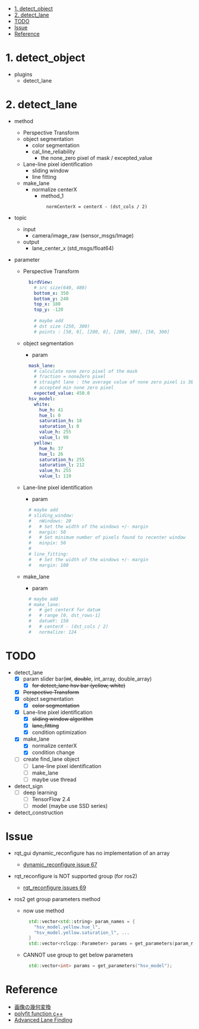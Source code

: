 <!-- TOC -->

- [1. detect_object](#1-detect_object)
- [2. detect_lane](#2-detect_lane)
- [TODO](#todo)
- [Issue](#issue)
- [Reference](#reference)

<!-- /TOC -->

# 1. detect_object
* plugins
  * detect_lane

# 2. detect_lane
  * method
    * Perspective Transform
    * object segmentation
      * color segmentation 
      * cal_line_reliability
        * the none_zero pixel of mask / excepted_value  
    * Lane-line pixel identification
      * sliding window
      * line fitting
    * make_lane
      * normalize centerX
        * method_1
          ```
            normCenterX = centerX - (dst_cols / 2)
          ```

  * topic
    * input
      * camera/image_raw (sensor_msgs/Image)
    * output
      * lane_center_x (std_msgs/float64)

  * parameter
    * Perspective Transform
      ```yaml
        birdView:
          # src size(640, 480)
          bottom_x: 350
          bottom_y: 240
          top_x: 180
          top_y: -120
          
          # maybe add
          # dst size (250, 300)
          # points : [50, 0], [200, 0], [200, 300], [50, 300]
      ```
      
    * object segmentation
      * param
      ```yaml
        mask_lane:
          # calculate none zero pixel of the mask  
          # fraction = noneZero pixel
          # straight lane : the average value of none zero pixel is 3000
          # accepted min none zero pixel 
          expected_value: 450.0
        hsv_model:
          white:
            hue_h: 41
            hue_l: 0
            saturation_h: 18
            saturation_l: 0
            value_h: 255
            value_l: 98
          yellow:
            hue_h: 37
            hue_l: 26
            saturation_h: 255
            saturation_l: 212
            value_h: 255
            value_l: 119
      ```  
      
    * Lane-line pixel identification
      * param
      ```yaml
        # maybe add
        # sliding_window:
        #   nWindows: 20
        #   # Set the width of the windows +/- margin
        #   margin: 50 
        #   # Set minimum number of pixels found to recenter window
        #   minpix: 50
        #   
        # line_fitting:
        #   # Set the width of the windows +/- margin
        #   margin: 100
      ```  
        
    * make_lane
      * param
      ```yaml
        # maybe add
        # make_lane:
        #   # get centerX for datum
        #   # range [0, dst_rows-1]
        #   datumY: 150
        #   # centerX - (dst_cols / 2)
        #   normalize: 124
      ```  
      
# TODO  
* detect_lane
  - [x] param slider bar(~~int~~, ~~double~~, int_array, double_array)
    - [x] ~~for detect_lane hsv bar (yellow, white)~~
  - [x] ~~Perspective Transform~~
  - [x] object segmentation
    - [x] ~~color segmentation~~
  - [x] Lane-line pixel identification
    - [x] ~~sliding window algorithm~~
    - [x] ~~lane_fitting~~
    - [x] condition optimization
  - [x] make_lane
    - [x] normalize centerX
    - [x] condition change 
  - [ ] create find_lane object
    - [ ] Lane-line pixel identification
    - [ ] make_lane
    - [ ] maybe use thread

* detect_sign
  - [ ] deep learning
    - [ ] TensorFlow 2.4
    - [ ] model (maybe use SSD series)

* detect_construction 
  
# Issue  
* rqt_gui dynamic_reconfigure has no implementation of an array
  * [dynamic_reconfigure issue 67](https://github.com/ros/dynamic_reconfigure/issues/67)
  
* rqt_reconfigure is NOT supported group (for ros2)
  * [rqt_reconfigure issues 69](https://github.com/ros-visualization/rqt_reconfigure/issues/69)

* ros2 get group parameters method
  * now use method
    ```cpp
      std::vector<std::string> param_names = {
        "hsv_model.yellow.hue_l",
        "hsv_model.yellow.saturation_l", ...
      }
      std::vector<rclcpp::Parameter> params = get_parameters(param_names);
    ```
  * CANNOT use group to get below parameters
    ```cpp
      std::vector<int> params = get_parameters("hsv_model");
    ```

# Reference  
* [画像の幾何変換](http://labs.eecs.tottori-u.ac.jp/sd/Member/oyamada/OpenCV/html/py_tutorials/py_imgproc/py_geometric_transformations/py_geometric_transformations.html)
* [polyfit function c++](https://www.programmersought.com/article/26353620262/)
* [Advanced Lane Finding](https://medium.com/typeiqs/advanced-lane-finding-c3c8305f074)